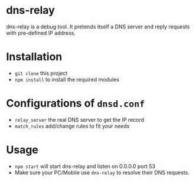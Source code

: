 # dns-relay
dns-relay is a debug tool. It pretends itself a DNS server and reply requests with pre-defined IP address.  

# Installation
 - `git clone` this project
 - `npm install` to install the required modules
 
# Configurations of `dnsd.conf`
 - `relay_server` the real DNS server to get the IP record
 - `match_rules` add/change rules to fit your needs

# Usage
 - `npm start` will start dns-relay and listen on 0.0.0.0 port 53
 - Make sure your PC/Mobile use `dns-relay` to resolve their DNS requests.
